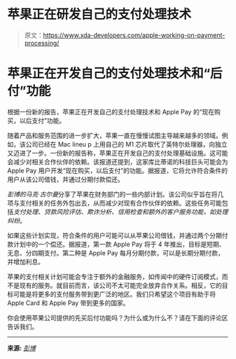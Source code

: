 # 苹果正在研发自己的支付处理技术

> 原文：<https://www.xda-developers.com/apple-working-on-payment-processing/>

# 苹果正在开发自己的支付处理技术和“后付”功能

根据一份新的报告，苹果正在开发自己的支付处理技术和 Apple Pay 的“现在购买，以后支付”功能。

随着产品和服务范围的进一步扩大，苹果一直在慢慢试图主导越来越多的领域。例如，该公司已经在 Mac lineu p 上用自己的 M1 芯片取代了英特尔处理器，向独立又迈进了一步。一份新的报告称，苹果正在开发自己的支付处理基础设施。这可能会减少对相关合作伙伴的依赖。该报道还提到，这家库比蒂诺的科技巨头可能会为 Apple Pay 用户开发“现在购买，以后支付”的功能。据报道，它将允许符合条件的用户从该公司借钱，并通过分期付款偿还。

*彭博的马克·古尔曼*分享了苹果在财务部门的一些内部计划。该公司似乎旨在将几项与支付相关的任务外包出去，从而减少对现有合作伙伴的依赖。这些任务可能包括*支付处理、贷款风险评估、欺诈分析、信用检查和额外的客户服务功能，如处理纠纷*。

如果这些计划实现，符合条件的用户可能可以从苹果公司借钱，并通过两个分期付款计划中的一个偿还。据报道，第一款 Apple Pay 将于 4 年推出，目标是短期、无息、分四期支付。第二种是 Apple Pay 每月分期付款，可以是长期分期付款，并增加利息。

苹果的支付相关计划可能会专注于额外的金融服务，如传闻中的硬件订阅模式，而不是现有的服务。就目前而言，该公司不太可能完全放弃合作关系。相反，它的目标可能是将更多的支付服务带到更广泛的地区。我们只希望这个项目有助于将 Apple Card 和 Apple Pay 带到更多的国家。

你会使用苹果公司提供的先买后付功能吗？为什么或为什么不？请在下面的评论区告诉我们。

* * *

**来源:** [*彭博*](https://www.bloomberg.com/news/articles/2022-03-30/apple-is-working-on-project-to-bring-financial-services-in-house)